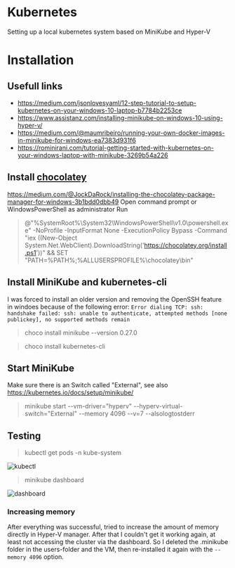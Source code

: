 # Kubernetes
Setting up a local kubernetes system based on MiniKube and Hyper-V

# Installation

## Usefull links
- https://medium.com/jsonlovesyaml/12-step-tutorial-to-setup-kubernetes-on-your-windows-10-laptop-b7784b2253ce
- https://www.assistanz.com/installing-minikube-on-windows-10-using-hyper-v/
- https://medium.com/@maumribeiro/running-your-own-docker-images-in-minikube-for-windows-ea7383d931f6
- https://rominirani.com/tutorial-getting-started-with-kubernetes-on-your-windows-laptop-with-minikube-3269b54a226


## Install [chocolatey](https://chocolatey.org/)
https://medium.com/@JockDaRock/installing-the-chocolatey-package-manager-for-windows-3b1bdd0dbb49
Open command prompt or WindowsPowerShell as administrator
Run
> @"%SystemRoot%\System32\WindowsPowerShell\v1.0\powershell.exe" -NoProfile -InputFormat None -ExecutionPolicy Bypass -Command "iex ((New-Object System.Net.WebClient).DownloadString('https://chocolatey.org/install.ps1'))" && SET "PATH=%PATH%;%ALLUSERSPROFILE%\chocolatey\bin"

## Install MiniKube and kubernetes-cli

I was forced to install an older version and removing the OpenSSH feature in windoes because of the following error:
`Error dialing TCP: ssh: handshake failed: ssh: unable to authenticate, attempted methods [none publickey], no supported methods remain`

> choco install minikube --version 0.27.0

> choco install kubernetes-cli


## Start MiniKube
Make sure there is an Switch called "External", see also https://kubernetes.io/docs/setup/minikube/

> minikube start --vm-driver="hyperv" --hyperv-virtual-switch="External" --memory 4096 --v=7 --alsologtostderr


## Testing
> kubectl get pods -n kube-system

![kubectl](https://user-images.githubusercontent.com/29073072/46258450-416f0480-c4cb-11e8-9b10-3d0e88f41a0e.png)

> minikube dashboard

![dashboard](https://user-images.githubusercontent.com/29073072/46258449-3fa54100-c4cb-11e8-9bc9-75855a608576.png)

### Increasing memory
After everything was successful, tried to increase the amount of memory directly in Hyper-V manager. After that I couldn't get it working again, at least not accessing the cluster via the dashboard. So I deleted the .minikube folder in the users-folder and the VM, then re-installed it again with the `--memory 4096` option.
